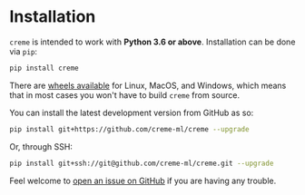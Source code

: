 # Installation

`creme` is intended to work with **Python 3.6 or above**. Installation can be done via `pip`:

```sh
pip install creme
```

There are [wheels available](https://pypi.org/project/creme/#files) for Linux, MacOS, and Windows, which means that in most cases you won't have to build `creme` from source.

You can install the latest development version from GitHub as so:

```sh
pip install git+https://github.com/creme-ml/creme --upgrade
```

Or, through SSH:

```sh
pip install git+ssh://git@github.com/creme-ml/creme.git --upgrade
```

Feel welcome to [open an issue on GitHub](https://github.com/creme-ml/creme/issues/new) if you are having any trouble.
